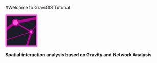#Welcome to GraviGIS Tutorial

<img src="/assets/gravigis.png" alt="logo-gravigis" width="100"/>

**Spatial interaction analysis based on Gravity and Network Analysis**